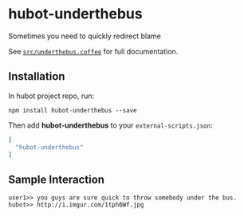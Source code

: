 # hubot-underthebus

Sometimes you need to quickly redirect blame

See [`src/underthebus.coffee`](src/underthebus.coffee) for full documentation.

## Installation

In hubot project repo, run:

`npm install hubot-underthebus --save`

Then add **hubot-underthebus** to your `external-scripts.json`:

```json
[
  "hubot-underthebus"
]
```

## Sample Interaction

```
user1>> you guys are sure quick to throw somebody under the bus.
hubot>> http://i.imgur.com/1tph6Wf.jpg
```
